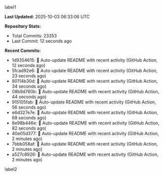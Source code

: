 
label1 
<!-- ACTIVITY_START -->
**Last Updated:** 2025-10-03 06:33:06 UTC

**Repository Stats:**
- Total Commits: 23353
- Last Commit: 12 seconds ago

**Recent Commits:**
- 1d9354615: 🤖 Auto-update README with recent activity (GitHub Action, 12 seconds ago)
- 5fcad92e6: 🤖 Auto-update README with recent activity (GitHub Action, 23 seconds ago)
- 80114b30d: 🤖 Auto-update README with recent activity (GitHub Action, 34 seconds ago)
- 08b9d760b: 🤖 Auto-update README with recent activity (GitHub Action, 44 seconds ago)
- 915105fab: 🤖 Auto-update README with recent activity (GitHub Action, 56 seconds ago)
- e6d327e7e: 🤖 Auto-update README with recent activity (GitHub Action, 68 seconds ago)
- 8e98b446e: 🤖 Auto-update README with recent activity (GitHub Action, 82 seconds ago)
- 40e05d377: 🤖 Auto-update README with recent activity (GitHub Action, 2 minutes ago)
- 7bbb058af: 🤖 Auto-update README with recent activity (GitHub Action, 2 minutes ago)
- a527c8926: 🤖 Auto-update README with recent activity (GitHub Action, 2 minutes ago)
<!-- ACTIVITY_END -->

label2
